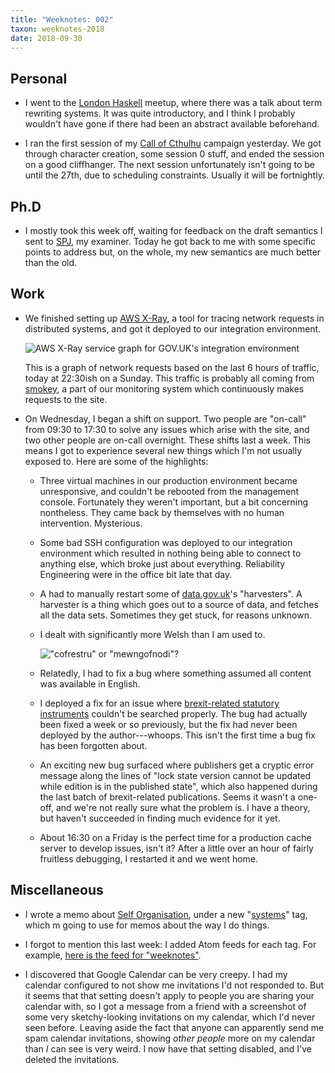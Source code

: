```yaml
---
title: "Weeknotes: 002"
taxon: weeknotes-2018
date: 2018-09-30
---
```


## Personal

* I went to the [London Haskell][] meetup, where there was a talk
  about term rewriting systems.  It was quite introductory, and I
  think I probably wouldn't have gone if there had been an abstract
  available beforehand.

* I ran the first session of my [Call of Cthulhu][] campaign
  yesterday.  We got through character creation, some session 0 stuff,
  and ended the session on a good cliffhanger.  The next session
  unfortunately isn't going to be until the 27th, due to scheduling
  constraints.  Usually it will be fortnightly.

[London Haskell]: https://www.meetup.com/London-Haskell/
[Call of Cthulhu]: https://en.wikipedia.org/wiki/Call_of_Cthulhu_(role-playing_game)

## Ph.D

* I mostly took this week off, waiting for feedback on the draft
  semantics I sent to [SPJ][], my examiner.  Today he got back to me
  with some specific points to address but, on the whole, my new
  semantics are much better than the old.

[SPJ]: https://www.microsoft.com/en-us/research/people/simonpj/

## Work

* We finished setting up [AWS X-Ray][], a tool for tracing network
  requests in distributed systems, and got it deployed to our
  integration environment.

  ![AWS X-Ray service graph for GOV.UK's integration environment][]

  This is a graph of network requests based on the last 6 hours of
  traffic, today at 22:30ish on a Sunday.  This traffic is probably
  all coming from [smokey][], a part of our monitoring system which
  continuously makes requests to the site.

* On Wednesday, I began a shift on support.  Two people are "on-call"
  from 09:30 to 17:30 to solve any issues which arise with the site,
  and two other people are on-call overnight.  These shifts last a
  week.  This means I got to experience several new things which I'm
  not usually exposed to.  Here are some of the highlights:

    * Three virtual machines in our production environment became
      unresponsive, and couldn't be rebooted from the management
      console.  Fortunately they weren't important, but a bit
      concerning nontheless.  They came back by themselves with no
      human intervention.  Mysterious.

    * Some bad SSH configuration was deployed to our integration
      environment which resulted in nothing being able to connect to
      anything else, which broke just about everything.  Reliability
      Engineering were in the office bit late that day.

    * A had to manually restart some of [data.gov.uk][]'s
      "harvesters".  A harvester is a thing which goes out to a source
      of data, and fetches all the data sets.  Sometimes they get
      stuck, for reasons unknown.

    * I dealt with significantly more Welsh than I am used to.

      !["cofrestru" or "mewngofnodi"?][]

    * Relatedly, I had to fix a bug where something assumed all
      content was available in English.

    * I deployed a fix for an issue where [brexit-related statutory
      instruments][] couldn't be searched properly.  The bug had
      actually been fixed a week or so previously, but the fix had
      never been deployed by the author---whoops.  This isn't the
      first time a bug fix has been forgotten about.

    * An exciting new bug surfaced where publishers get a cryptic
      error message along the lines of "lock state version cannot be
      updated while edition is in the published state", which also
      happened during the last batch of brexit-related publications.
      Seems it wasn't a one-off, and we're not really sure what the
      problem is.  I have a theory, but haven't succeeded in finding
      much evidence for it yet.

    * About 16:30 on a Friday is the perfect time for a production
      cache server to develop issues, isn't it?  After a little over
      an hour of fairly fruitless debugging, I restarted it and we
      went home.

[AWS X-Ray]: https://aws.amazon.com/xray/
[AWS X-Ray service graph for GOV.UK's integration environment]: weeknotes-002/x-ray.png
[smokey]: https://github.com/alphagov/smokey
[data.gov.uk]: https://data.gov.uk/
["cofrestru" or "mewngofnodi"?]: weeknotes-002/welsh.png
[brexit-related statutory instruments]: https://www.gov.uk/eu-withdrawal-act-2018-statutory-instruments

## Miscellaneous

* I wrote a memo about [Self Organisation][], under a new
  "[systems][]" tag, which m going to use for memos about the way I do
  things.

* I forgot to mention this last week: I added Atom feeds for each tag.
  For example, [here is the feed for "weeknotes"][].

* I discovered that Google Calendar can be very creepy.  I had my
  calendar configured to not show me invitations I'd not responded to.
  But it seems that that setting doesn't apply to people you are
  sharing your calendar with, so I got a message from a friend with a
  screenshot of some very sketchy-looking invitations on my calendar,
  which I'd never seen before.  Leaving aside the fact that anyone can
  apparently send me spam calendar invitations, showing *other people*
  more on my calendar than *I* can see is very weird.  I now have that
  setting disabled, and I've deleted the invitations.

[Self Organisation]: self-organisation.html
[systems]: tag/systems.html
[here is the feed for "weeknotes"]: tag/weeknotes.xml
